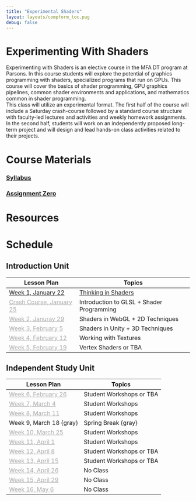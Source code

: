 ```yaml
---
title: "Experimental Shaders"
layout: layouts/compform_toc.pug
debug: false
---
```


# Experimenting With Shaders

<div class="row">
<div class="col-6 col-md-6 overview top">
Experimenting with Shaders is an elective course in the MFA DT program at Parsons. In this course students will explore the potential of graphics programming with shaders, specialized programs that run on GPUs. This course will cover the basics of shader programming, GPU graphics pipelines, common shader environments and applications, and mathematics common in shader programming. 
</div>

<div class="col-6 col-md-6 overview top">
This class will utilize an experimental format. The first half of the course will include a Saturday crash-course followed by a standard course structure with faculty-led lectures and activities and weekly homework assignments. In the second half, students will work on an independently proposed long-term project and will design and lead hands-on class activities related to their projects.
</div>
</div>

# Course Materials

### [Syllabus](syllabus.html)
### [Assignment Zero](assignment_0.html)

# Resources

# Schedule

## Introduction Unit

| Lesson Plan                             | Topics                                          |
| --------------------------------------- | ----------------------------------------------- |
| [Week 1, January 22](lesson_plans.html) | [Thinking in Shaders](thinking_in_shaders.html) |
| [Crash Course, January 25](#)           | Introduction to GLSL + Shader Programming       |
| [Week 2, Januray 29](#)                 | Shaders in WebGL + 2D Techniques                |
| [Week 3, February 5](#)                 | Shaders in Unity + 3D Techniques                |
| [Week 4, February 12](#)                | Working with Textures                           |
| [Week 5, February 19](#)                | Vertex Shaders or TBA                           |

## Independent Study Unit

| Lesson Plan              | Topics                   |
| ------------------------ | ------------------------ |
| [Week 6, February 26](#) | Student Workshops or TBA |
| [Week 7, March 4](#)     | Student Workshops        |
| [Week 8, March 11](#)    | Student Workshops        |
| Week 9, March 18 {gray}  | Spring Break {gray}      |
| [Week 10, March 25](#)   | Student Workshops        |
| [Week 11, April 1](#)    | Student Workshops        |
| [Week 12, April 8](#)    | Student Workshops or TBA |
| [Week 13, April 15](#)   | Student Workshops or TBA |
| [Week 14, April 26](#)   | No Class                 |
| [Week 15, April 29](#)   | No Class                 |
| [Week 16, May 6](#)      | No Class                 |




<style>
.top {
    /* padding: 0; */
    font-size: 14px;
}

/* td {
    width: 50%;
} */

.table thead th, .table td, .table tr{
    padding-left: 0;
    border: none;
}

.table th:first-child {
    width: 45%;
}

.table thead th 
{
    font-family: "Miriam Libre";
    font-weight: bold;
    font-size: 10px;

}

.comp-form-toc .table a {
    border-bottom: none; 
    color: #04B;
}

.comp-form-toc .table a[href^="#"], .gray, a[href^="#"] {
    border-bottom: none; 
    color: #AAA;
}


element.style {
    
}